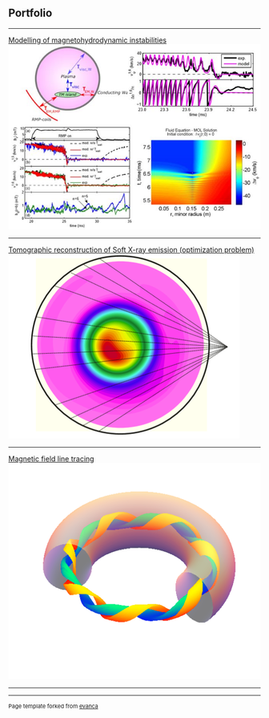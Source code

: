 ## Portfolio

---
[Modelling of magnetohydrodynamic instabilities](/PhDPresentation_Richard_online.pdf)
<img src="RF_Thesis.JPG?raw=true"/>

---
[Tomographic reconstruction of Soft X-ray emission (optimization problem)](/pdf/SXR_RF.pdf)
<img src="images/SXR_T2R.PNG"/>

---
[Magnetic field line tracing]()
<img src="images/torus_2m_nobackground.png?raw=true"/>

---











---
<p style="font-size:11px">Page template forked from <a href="https://github.com/evanca/quick-portfolio">evanca</a></p>
<!-- Remove above link if you don't want to attibute -->
